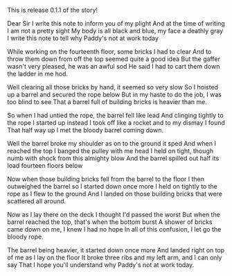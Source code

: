 This is release 0.1.1 of the story!

Dear Sir I write this note to inform you of my plight
And at the time of writing I am not a pretty sight
My body is all black and blue, my face a deathly gray
I write this note to tell why Paddy's not at work today

While working on the fourteenth floor, some bricks I had to clear
And to throw them down from off the top seemed quite a good idea
But the gaffer wasn't very pleased, he was an awful sod
He said I had to cart them down the ladder in me hod.

Well clearing all those bricks by hand, it seemed so very slow
So I hoisted up a barrel and secured the rope below
But in my haste to do the job, I was too blind to see
That a barrel full of building bricks is heavier than me.

So when I had untied the rope, the barrel fell like lead
And clinging tightly to the rope I started up instead
I took off like a rocket and to my dismay I found
That half way up I met the bloody barrel coming down.

Well the barrel broke my shoulder as on to the ground it sped
And when I reached the top I banged the pulley with me head
I held on tight, though numb with shock from this almighty blow
And the barrel spilled out half its load fourteen floors below

Now when those building bricks fell from the barrel to the floor
I then outweighed the barrel so I started down once more
I held on tightly to the rope as I flew to the ground
And I landed on those building bricks that were scattered all
around.

Now as I lay there on the deck I thought I'd passed the worst
But when the barrel reached the top, that's when the bottom burst
A shower of bricks came down on me, I knew I had no hope
In all of this confusion, I let go the bloody rope.

The barrel being heavier, it started down once more
And landed right on top of me as I lay on the floor
It broke three ribs and my left arm, and I can only say
That I hope you'll understand why Paddy's not at work today.
